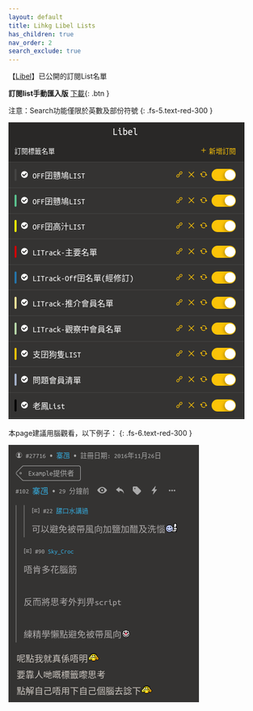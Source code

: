 ```yaml
---
layout: default
title: Lihkg Libel Lists
has_children: true
nav_order: 2
search_exclude: true
---
```


【[Libel](https://kitce.github.io/libel/)】已公開的訂閱List名單

**訂閱list手動匯入版** [下載](https://github.com/LibelLists/LibelLists.github.io/releases/download/v0.1/subscriptions.json){: .btn }

注意：Search功能僅限於英數及部份符號
{: .fs-5.text-red-300 }

  <p>
     <img src="./Img/P_List.png" alt="Lists" />
  </p>

本page建議用腦觀看，以下例子：
{: .fs-6.text-red-300 }

  <p>
     <img src="./Img/example1.png" />
  </p>
